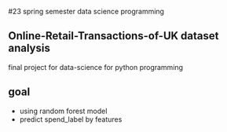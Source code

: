 #23 spring semester data science programming

## Online-Retail-Transactions-of-UK dataset analysis
  final project for data-science for python programming

## goal
- using random forest model
- predict spend_label by features
  
  
